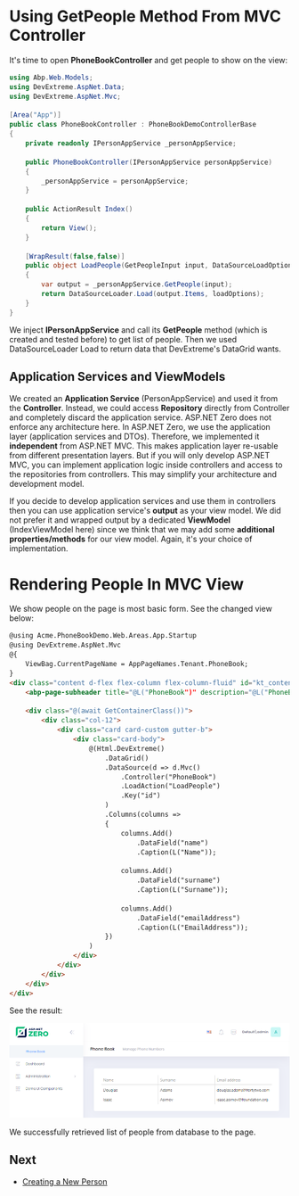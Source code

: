 # Using GetPeople Method From MVC Controller

It's time to open **PhoneBookController** and get people to show on the
view:

```csharp
using Abp.Web.Models;
using DevExtreme.AspNet.Data;
using DevExtreme.AspNet.Mvc;

[Area("App")]
public class PhoneBookController : PhoneBookDemoControllerBase
{
    private readonly IPersonAppService _personAppService;

    public PhoneBookController(IPersonAppService personAppService)
    {
        _personAppService = personAppService;
    }

    public ActionResult Index()
    {    
        return View();
    }
    
    [WrapResult(false,false)]
    public object LoadPeople(GetPeopleInput input, DataSourceLoadOptions loadOptions)
    {            
        var output = _personAppService.GetPeople(input);
        return DataSourceLoader.Load(output.Items, loadOptions);
    }
}
```

We inject **IPersonAppService** and call its **GetPeople** method
(which is created and tested before) to get list of people. Then we
used DataSourceLoader Load to return data that DevExtreme's DataGrid wants.



## Application Services and ViewModels

We created an **Application Service** (PersonAppService) and used it
from the **Controller**. Instead, we could access **Repository**
directly from Controller and completely discard the application service.
ASP.NET Zero does not enforce any architecture here. In ASP.NET Zero, we
use the application layer (application services and DTOs). Therefore, we
implemented it **independent** from ASP.NET MVC. This makes application
layer re-usable from different presentation layers. But if you will only
develop ASP.NET MVC, you can implement application logic inside
controllers and access to the repositories from controllers. This may
simplify your architecture and development model.

If you decide to develop application services and use them in
controllers then you can use application service's **output** as your
view model. We did not prefer it and wrapped output by a dedicated
**ViewModel** (IndexViewModel here) since we think that we may add some
**additional properties/methods** for our view model. Again, it's your
choice of implementation.

# Rendering People In MVC View

We show people on the page is most basic form. See the changed view
below:

```html
@using Acme.PhoneBookDemo.Web.Areas.App.Startup
@using DevExtreme.AspNet.Mvc
@{
    ViewBag.CurrentPageName = AppPageNames.Tenant.PhoneBook;
}
<div class="content d-flex flex-column flex-column-fluid" id="kt_content">
    <abp-page-subheader title="@L("PhoneBook")" description="@L("PhoneBookInfo")"></abp-page-subheader>

    <div class="@(await GetContainerClass())">
        <div class="col-12">
            <div class="card card-custom gutter-b">
                <div class="card-body">
                    @(Html.DevExtreme()
                        .DataGrid()              
                        .DataSource(d => d.Mvc()
                            .Controller("PhoneBook")
                            .LoadAction("LoadPeople")
                            .Key("id")
                        )
                        .Columns(columns =>
                        {
                            columns.Add()
                                .DataField("name")
                                .Caption(L("Name"));
                            
                            columns.Add()
                                .DataField("surname")
                                .Caption(L("Surname"));
                            
                            columns.Add()
                                .DataField("emailAddress")
                                .Caption(L("EmailAddress"));                       
                        })
                    )
                </div>
            </div>
        </div>
    </div>
</div>
```

See the result:

<img src="images/phonebook-devextreme-people-view-1.png" alt="Phonebook peoples" class="img-thumbnail"/>

We successfully retrieved list of people from database to the page.

## Next

- [Creating a New Person](Developing-Step-By-Step-Core-Creating-New-Person.md)
